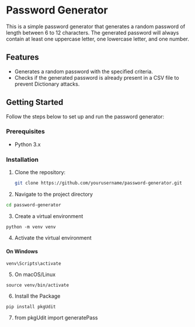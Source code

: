 # Password Generator

This is a simple password generator that generates a random password of length between 6 to 12 characters. The generated password will always contain at least one uppercase letter, one lowercase letter, and one number.

## Features

- Generates a random password with the specified criteria.
- Checks if the generated password is already present in a CSV file to prevent Dictionary attacks.

## Getting Started

Follow the steps below to set up and run the password generator:

### Prerequisites

- Python 3.x

### Installation

1. Clone the repository:

   ```bash
   git clone https://github.com/yourusername/password-generator.git

2. Navigate to the project directory
```bash
cd password-generator
 ```


3. Create a virtual environment
```
python -m venv venv
```
4. Activate the virtual environment
#### On Windows
```
venv\Scripts\activate
```
5. On macOS/Linux
```
source venv/bin/activate
```
6. Install the Package
```
pip install pkgUdit
```
7. from pkgUdit import generatePass